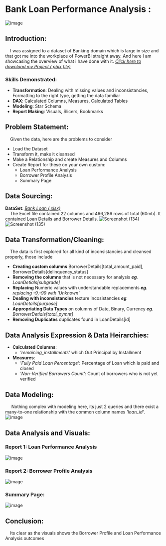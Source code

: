 # **Bank Loan Performance Analysis :**
![image](https://github.com/user-attachments/assets/cced70ed-0807-4d30-bc8d-80c7f6755a74)
## Introduction:
&nbsp;&nbsp;&nbsp;&nbsp;I was assigned to a dataset of Banking domain which is large in size and that got me into the workplace of PowerBi straight away. And here I am showcasing the overview of what i have done with it.
[_Click here to download my Project (.pbix file)_](https://drive.google.com/file/d/1J0-SUvff1F_4yOtcZRDWlvQQBYuamO0y/view?usp=sharing)
### Skills Demonstrated:
* **Transformation**: Dealing with missing values and inconsistancies, Formatting to the right type, getting the data familiar
* **DAX**: Calculated Columns, Measures, Calculated Tables
* **Modeling**: Star Schema
* **Report Making**: Visuals, Slicers, Bookmarks
## Problem Statement:
&nbsp;&nbsp;&nbsp;&nbsp;Given the data, here are the problems to consider

* Load the Dataset
* Transform it, make it cleansed
* Make a Relationship and create Measures and Columns
* Create Report for these on your own custom:
  * Loan Performance Analysis
  * Borrower Profile Analysis
  * Summary Page
## Data Sourcing:
**DataSet**: [_Bank Loan (.xlsx)_](https://drive.google.com/uc?export=download&id=1yNL9gfv-DlD3cEW9o2GJvtJ9Bzbm37R7)<br>
&nbsp;&nbsp;&nbsp;&nbsp;The Excel file contained 22 columns and 466,286 rows of total (60mb). It contained Loan Details and Borrower Details.
![Screenshot (134)](https://github.com/user-attachments/assets/cec01280-c6ef-4530-8181-4bc1d1481425)
![Screenshot (135)](https://github.com/user-attachments/assets/70d6a79c-bafa-4fe8-84a6-3109f6c8175d)
## Data Transformation/Cleaning:
&nbsp;&nbsp;&nbsp;&nbsp;The data is first explored for all kind of inconsistancies and cleansed properly, those include
* **Creating custom columns** BorrowerDetails[total_amount_paid], BorrowerDetails[delinquency_status]
* **Removing the columns** that is not necessary for analysis _**eg**. LoanDetials[subgrade]_
* **Replacing** Numeric values with understandable replacements _**eg**. replacing -9,-99 with 'Unknown'_
* **Dealing with inconsistancies** texture incosistancies _**eg**. LoanDetails[purpose]_
* **Appropriating Data Types** on columns of Date, Binary, Currency  _**eg**. BorrowerDetials[total_pymnt]_
* **Removing Duplicates** duplicates found in LoanDetails[id]
## Data Analysis Expression & Data Heirarchies:
* **Calculated Columns**:
  * _'remaining_installments'_ which Out Principal by Installment
* **Measures**:
  * _'Fully Paid Loan Percentage'_: Percentage of Loan which is paid and closed
  * _'Non-Verified Borrowers Count'_: Count of borrowers who is not yet verified
## Data Modeling:
&nbsp;&nbsp;&nbsp;&nbsp; Nothing complex with modeling here, its just 2 queries and there exist a many-to-one relationship with the common column names _'loan_id'_.
![image](https://github.com/user-attachments/assets/001f33da-6791-4aff-ac0e-2f418d41b795)
## Data Analysis and Visuals:
### Report 1: Loan Performance Analysis
![image](https://github.com/user-attachments/assets/76784711-4c70-431e-807d-7b55a3ec91cd)

### Report 2: Borrower Profile Analysis
![image](https://github.com/user-attachments/assets/ac1e7b58-2094-419b-bb01-355a1f0292d4)

### Summary Page: 
![image](https://github.com/user-attachments/assets/3acfa8fd-236c-4055-ae9c-e087d6aaed17)

## Conclusion:
&nbsp;&nbsp;&nbsp;&nbsp;Its clear as the visuals shows the Borrower Profile and Loan Performance Analysis outcomes
